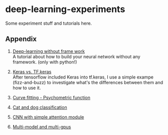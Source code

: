 # deep-learning-experiments
Some experiment stuff and tutorials here.

## Appendix
1. [Deep-learning without frame work](https://github.com/vashineyu/deep-learning-experiments/tree/master/DL_without_frameworks) <br>
A tutorial about how to build your neural network without any framework. (only with python!)
2. [Keras vs. TF.keras](https://github.com/vashineyu/deep-learning-experiments/tree/master/tf-keras_vs_keras) <br>
After tensorflow included Keras into tf.keras, I use a simple exampe (fizz-and-buzz) to investigate what's the differences between them and how to use it.
3. [Curve fitting - Psychometric function](https://github.com/vashineyu/deep-learning-experiments/tree/master/TF_psychometric_fit) <br>

4. [Cat and dog classification](https://github.com/vashineyu/deep-learning-experiments/tree/master/Tut_cats-dogs)

5. [CNN with simple attention module](https://github.com/vashineyu/deep-learning-experiments/tree/master/ImageClassification_with_Attention)

6. [Multi-model and multi-gpus](https://github.com/vashineyu/deep-learning-experiments/tree/master/DL_MultiModel_multiGraph)

